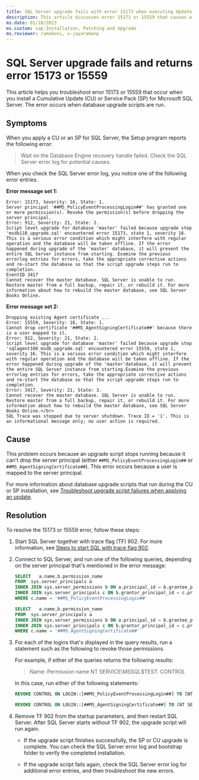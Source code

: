 ```yaml
---
title: SQL Server upgrade fails with error 15173 when executing Update Database scripts
description: This article discusses error 15173 or 15559 that causes a SQL Server upgrade to fail when it runs update database scripts.
ms.date: 01/10/2023
ms.custom: sap:Installation, Patching and Upgrade
ms.reviewer: ramakoni, v-jayaramanp
---
```


# SQL Server upgrade fails and returns error 15173 or 15559

This article helps you troubleshoot error 15173 or 15559 that occur when you install a Cumulative Update (CU) or Service Pack (SP) for Microsoft SQL Server. The error occurs when database upgrade scripts are run.

## Symptoms

When you apply a CU or an SP for SQL Server, the Setup program reports the following error:  

> Wait on the Database Engine recovery handle failed. Check the SQL Server error log for potential causes.

When you check the SQL Server error log, you notice one of the following error entries.

**Error message set 1:**

```output
Error: 15173, Severity: 16, State: 1.
Server principal '##MS_PolicyEventProcessingLogin##' has granted one or more permission(s). Revoke the permission(s) before dropping the server principal.
Error: 912, Severity: 21, State: 2.
Script level upgrade for database 'master' failed because upgrade step 'msdb110_upgrade.sql' encountered error 15173, state 1, severity 16. This is a serious error condition which might interfere with regular operation and the database will be taken offline. If the error happened during upgrade of the 'master' database, it will prevent the entire SQL Server instance from starting. Examine the previous errorlog entries for errors, take the appropriate corrective actions and re-start the database so that the script upgrade steps run to completion.
EventID 3417
Cannot recover the master database. SQL Server is unable to run. Restore master from a full backup, repair it, or rebuild it. For more information about how to rebuild the master database, see SQL Server Books Online.
```

**Error message set 2:**

```output
Dropping existing Agent certificate ...
Error: 15559, Severity: 16, State: 1.
Cannot drop certificate '##MS_AgentSigningCertificate##' because there is a user mapped to it.
Error: 912, Severity: 21, State: 2.
Script level upgrade for database 'master' failed because upgrade step 'sqlagent100_msdb_upgrade.sql' encountered error 15559, state 1, severity 16. This is a serious error condition which might interfere with regular operation and the database will be taken offline. If the error happened during upgrade of the 'master'database, it will prevent the entire SQL Server instance from starting.Examine the previous errorlog entries for errors, take the appropriate corrective actions and re-start the database so that the script upgrade steps run to completion.
Error: 3417, Severity: 21, State: 3.
Cannot recover the master database. SQL Server is unable to run. Restore master from a full backup, repair it, or rebuild it. For more information about how to rebuild the master database, see SQL Server Books Online.</br>
SQL Trace was stopped due to server shutdown. Trace ID = '1'. This is an informational message only; no user action is required.
```

## Cause

This problem occurs because an upgrade script stops running because it can't drop the server principal (either `##MS_PolicyEventProcessingLogin##` or `##MS_AgentSigningCertificate##`). This error occurs because a user is mapped to the server principal.

For more information about database upgrade scripts that run during the CU or SP installation, see [Troubleshoot upgrade script failures when applying an update](troubleshoot-upgrade-script-failures-apply-update.md).

## Resolution

To resolve the 15173 or 15559 error, follow these steps:

1. Start SQL Server together with trace flag (TF) 902. For more information, see [Steps to start SQL with trace flag 902](/sql/relational-databases/errors-events/mssqlserver-912-database-engine-error#steps-to-start--with-trace-flag-902).

1. Connect to SQL Server, and run one of the following queries, depending on the server principal that's mentioned in the error message:

    ```sql
    SELECT   a.name,b.permission_name  
    FROM  sys.server_principals a 
    INNER JOIN sys.server_permissions b ON a.principal_id = b.grantee_principal_id 
    INNER JOIN sys.server_principals c ON b.grantor_principal_id = c.principal_id 
    WHERE c.name = '##MS_PolicyEventProcessingLogin##'
    ```

    ```sql
    SELECT   a.name,b.permission_name  
    FROM  sys.server_principals a 
    INNER JOIN sys.server_permissions b ON a.principal_id = b.grantee_principal_id 
    INNER JOIN sys.server_principals c ON b.grantor_principal_id = c.principal_id 
    WHERE c.name = '##MS_AgentSigningCertificate##'
    ```

1. For each of the logins that's displayed in the query results, run a statement such as the following to revoke those permissions.

    For example, if either of the queries returns the following results:

    > Name:  Permission name
    > NT SERVICE\MSSQL$TEST: CONTROL

    In this case, run either of the following statements:

    ```sql
    REVOKE CONTROL ON LOGIN::[##MS_PolicyEventProcessingLogin##] TO [NT SERVICE\MSSQL$TEST] AS [##MS_PolicyEventProcessingLogin##]
    ```

    ```sql
    REVOKE CONTROL ON LOGIN::[##MS_AgentSigningCertificate##] TO [NT SERVICE\MSSQL$TEST] AS [##MS_AgentSigningCertificate]
    ```

1. Remove TF 902 from the startup parameters, and then restart SQL Server. After SQL Server starts without TF 902, the upgrade script will run again.

   - If the upgrade script finishes successfully, the SP or CU upgrade is complete. You can check the SQL Server error log and bootstrap folder to verify the completed installation.

   - If the upgrade script fails again, check the SQL Server error log for additional error entries, and then troubleshoot the new errors.
